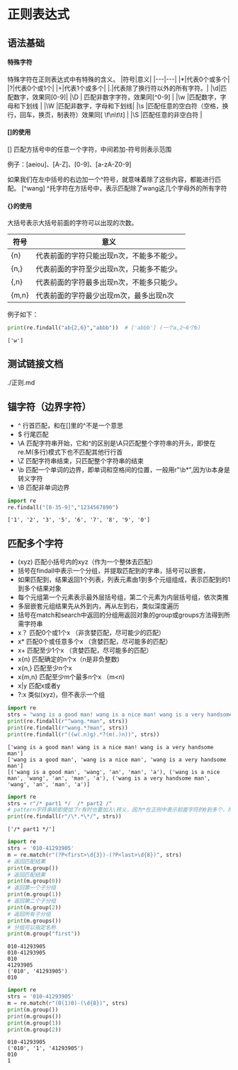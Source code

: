# 正则表达式
## 语法基础

#### 特殊字符
特殊字符在正则表达式中有特殊的含义。
|符号|意义|
|---|---|
|*|代表0个或多个|
|?|代表0个或1个|
|+|代表1个或多个|
|.|代表除了换行符以外的所有字符。|
|\d|匹配数字，效果同[0-9]|
|\D | 匹配非数字字符，效果同[^0-9] |
|\w |匹配数字，字母和下划线 |
|\W |匹配非数字，字母和下划线|
|\s |匹配任意的空白符（空格，换行，回车，换页，制表符）效果同[ \f\n\t\t]  |
|\S |匹配任意的非空白符  |


#### []的使用
[] 匹配方括号中的任意一个字符，中间若加-符号则表示范围

例子：[aeiou]、[A-Z]、[0-9]、[a-zA-Z0-9]  

如果我们在左中括号的右边加一个^符号，就意味着除了这些内容，都能进行匹配。
[^wang] ^托字符在方括号中，表示匹配除了wang这几个字母外的所有字符 

#### {}的使用
大括号表示大括号前面的字符可以出现的次数。

|符号|意义|
|---|---|
|{n}|代表前面的字符只能出现n次，不能多不能少。|
|{n,}|代表前面的字符至少出现n次，只能多不能少。|
|{,n}|代表前面的字符最多出现n次，不能多只能少。|
|{m,n}|代表前面的字符最少出现m次，最多出现n次|

例子如下：
```python
print(re.findall("ab{2,6}","abbb"))  # ['abbb'] (一个a,2~6个b)
```

    ['w']


## 测试链接文档
./正则.md

## 锚字符（边界字符）
* ^ 行首匹配，和在[]里的^不是一个意思  
* $ 行尾匹配  
* \A 匹配字符串开始，它和^的区别是\A只匹配整个字符串的开头，即使在re.M(多行)模式下也不匹配其他行行首
* \Z 匹配字符串结束，只匹配整个字符串的结束  
* \b 匹配一个单词的边界，即单词和空格间的位置，一般用r"\b*",因为\b本身是转义字符
* \B 匹配非单词边界


```python
import re
re.findall("[0-35-9]","1234567890")
```




    ['1', '2', '3', '5', '6', '7', '8', '9', '0']



## 匹配多个字符  
* (xyz) 匹配小括号内的xyz（作为一个整体去匹配）
 * 括号在findall中表示一个分组，并提取匹配到的字串，括号可以嵌套，
 * 如果匹配到，结果返回1个列表，列表元素由1到多个元组组成，表示匹配到的1到多个结果对象
 * 每个元组第一个元素表示最外层括号组，第二个元素为内层括号组，依次类推
 * 多层嵌套元组结果先从外到内，再从左到右，类似深度遍历
 * 括号在match和search中返回的分组用返回对象的group或groups方法得到所需字符串
* x？ 匹配0个或1个x  （非贪婪匹配，尽可能少的匹配） 
* x* 匹配0个或任意多个x （贪婪匹配，尽可能多的匹配）   
* x+ 匹配至少1个x （贪婪匹配，尽可能多的匹配）
* x{n} 匹配确定的n个x（n是非负整数)
* x{n,} 匹配至少n个x
* x{m,n} 匹配至少m个最多n个x （m<n)
* x|y  匹配x或者y
* ?:x 类似(xyz)，但不表示一个组


```python
import re
strs = "wang is a good man! wang is a nice man! wang is a very handsome man!"
print(re.findall(r"^wang.*man", strs))
print(re.findall(r"wang.*?man", strs))
print(re.findall(r"((w(.n)g).*?(m(.)n))", strs))
```

    ['wang is a good man! wang is a nice man! wang is a very handsome man']
    ['wang is a good man', 'wang is a nice man', 'wang is a very handsome man']
    [('wang is a good man', 'wang', 'an', 'man', 'a'), ('wang is a nice man', 'wang', 'an', 'man', 'a'), ('wang is a very handsome man', 'wang', 'an', 'man', 'a')]
    


```python
import re
strs = r"/* part1 */  /* part2 /"
# pattern字符串前即使加了r有时也要加入\转义，因为*在正则中表示前面字符的0到多个，所以需要转义
print(re.findall(r"/\*.*\*/", strs))
```

    ['/* part1 */']
    


```python
import re
strs = '010-41293905'
m = re.match(r"(?P<first>\d{3})-(?P<last>\d{8})", strs)
# 返回匹配结果
print(m.group())
# 返回匹配结果
print(m.group(0))
# 返回第一个子分组
print(m.group(1))
# 返回第二个子分组
print(m.group(2))
# 返回所有子分组
print(m.groups())
# 分组可以指定名称
print(m.group("first"))
```

    010-41293905
    010-41293905
    010
    41293905
    ('010', '41293905')
    010
    


```python
import re
strs = '010-41293905'
m = re.match(r"(0(1)0)-(\d{8})", strs)
print(m.group())
print(m.groups())
print(m.group(1))
print(m.group(2))
```

    010-41293905
    ('010', '1', '41293905')
    010
    1
    
